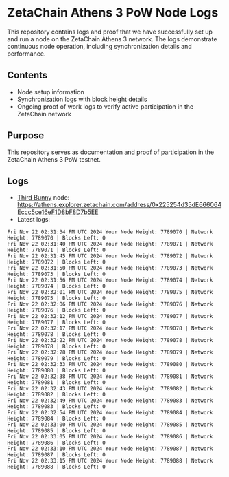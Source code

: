 # ZetaChain Athens 3 PoW Node Logs
This repository contains logs and proof that we have successfully set up and run a node on the ZetaChain Athens 3 network. The logs demonstrate continuous node operation, including synchronization details and performance.

## Contents
- Node setup information
- Synchronization logs with block height details
- Ongoing proof of work logs to verify active participation in the ZetaChain network

## Purpose
This repository serves as documentation and proof of participation in the ZetaChain Athens 3 PoW testnet.

## Logs

- [Third Bunny](https://thirdbunny.xyz/) node: https://athens.explorer.zetachain.com/address/0x225254d35dE666064Eccc5ce16eF1D8bF8D7b5EE
- Latest logs:
```
Fri Nov 22 02:31:34 PM UTC 2024 Your Node Height: 7789070 | Network Height: 7789070 | Blocks Left: 0
Fri Nov 22 02:31:40 PM UTC 2024 Your Node Height: 7789071 | Network Height: 7789071 | Blocks Left: 0
Fri Nov 22 02:31:45 PM UTC 2024 Your Node Height: 7789072 | Network Height: 7789072 | Blocks Left: 0
Fri Nov 22 02:31:50 PM UTC 2024 Your Node Height: 7789073 | Network Height: 7789073 | Blocks Left: 0
Fri Nov 22 02:31:56 PM UTC 2024 Your Node Height: 7789074 | Network Height: 7789074 | Blocks Left: 0
Fri Nov 22 02:32:01 PM UTC 2024 Your Node Height: 7789075 | Network Height: 7789075 | Blocks Left: 0
Fri Nov 22 02:32:06 PM UTC 2024 Your Node Height: 7789076 | Network Height: 7789076 | Blocks Left: 0
Fri Nov 22 02:32:12 PM UTC 2024 Your Node Height: 7789077 | Network Height: 7789077 | Blocks Left: 0
Fri Nov 22 02:32:17 PM UTC 2024 Your Node Height: 7789078 | Network Height: 7789078 | Blocks Left: 0
Fri Nov 22 02:32:22 PM UTC 2024 Your Node Height: 7789078 | Network Height: 7789078 | Blocks Left: 0
Fri Nov 22 02:32:28 PM UTC 2024 Your Node Height: 7789079 | Network Height: 7789079 | Blocks Left: 0
Fri Nov 22 02:32:33 PM UTC 2024 Your Node Height: 7789080 | Network Height: 7789080 | Blocks Left: 0
Fri Nov 22 02:32:38 PM UTC 2024 Your Node Height: 7789081 | Network Height: 7789081 | Blocks Left: 0
Fri Nov 22 02:32:43 PM UTC 2024 Your Node Height: 7789082 | Network Height: 7789082 | Blocks Left: 0
Fri Nov 22 02:32:49 PM UTC 2024 Your Node Height: 7789083 | Network Height: 7789083 | Blocks Left: 0
Fri Nov 22 02:32:54 PM UTC 2024 Your Node Height: 7789084 | Network Height: 7789084 | Blocks Left: 0
Fri Nov 22 02:33:00 PM UTC 2024 Your Node Height: 7789085 | Network Height: 7789085 | Blocks Left: 0
Fri Nov 22 02:33:05 PM UTC 2024 Your Node Height: 7789086 | Network Height: 7789086 | Blocks Left: 0
Fri Nov 22 02:33:10 PM UTC 2024 Your Node Height: 7789087 | Network Height: 7789087 | Blocks Left: 0
Fri Nov 22 02:33:15 PM UTC 2024 Your Node Height: 7789088 | Network Height: 7789088 | Blocks Left: 0
```
